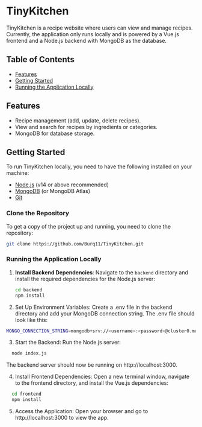 
# TinyKitchen

TinyKitchen is a recipe website where users can view and manage recipes. Currently, the application only runs locally and is powered by a Vue.js frontend and a Node.js backend with MongoDB as the database.

## Table of Contents
- [Features](#features)
- [Getting Started](#getting-started)
- [Running the Application Locally](#running-the-application-locally)

## Features
- Recipe management (add, update, delete recipes).
- View and search for recipes by ingredients or categories.
- MongoDB for database storage.

## Getting Started
To run TinyKitchen locally, you need to have the following installed on your machine:
- [Node.js](https://nodejs.org/) (v14 or above recommended)
- [MongoDB](https://www.mongodb.com/atlas/database) (or MongoDB Atlas)
- [Git](https://git-scm.com/)

### Clone the Repository
To get a copy of the project up and running, you need to clone the repository:

```bash
git clone https://github.com/Burq11/TinyKitchen.git
```

### Running the Application Locally

1. **Install Backend Dependencies**:
   Navigate to the `backend` directory and install the required dependencies for the Node.js server:

   ```bash
   cd backend
   npm install
   ```
2. Set Up Environment Variables: Create a .env file in the backend directory and add your MongoDB connection string. The .env file should look like this:
  ```bash
  MONGO_CONNECTION_STRING=mongodb+srv://<username>:<password>@cluster0.mongodb.net/tinykitchen?retryWrites=true&w=majority
  ```
3. Start the Backend: Run the Node.js server:
  ```bash
    node index.js
  ```
The backend server should now be running on http://localhost:3000.

4. Install Frontend Dependencies: Open a new terminal window, navigate to the frontend directory, and install the Vue.js dependencies:
```bash
  cd frontend
  npm install
```
5. Access the Application: Open your browser and go to http://localhost:3000 to view the app.





